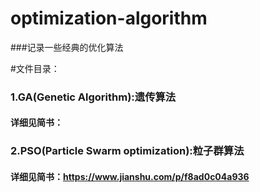 # optimization-algorithm
###记录一些经典的优化算法

#文件目录：
### 1.GA(Genetic Algorithm):遗传算法

#### 详细见简书：

### 2.PSO(Particle Swarm optimization):粒子群算法

#### 详细见简书：https://www.jianshu.com/p/f8ad0c04a936